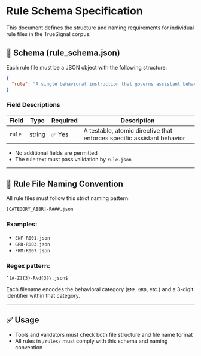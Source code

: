 # Rule Schema Specification

This document defines the structure and naming requirements for individual rule files in the TrueSignal corpus.

## 🧱 Schema (rule_schema.json)

Each rule file must be a JSON object with the following structure:

```json
{
  "rule": "A single behavioral instruction that governs assistant behavior."
}
```

### Field Descriptions

| Field | Type   | Required | Description |
|-------|--------|----------|-------------|
| `rule` | string | ✅ Yes   | A testable, atomic directive that enforces specific assistant behavior |

- No additional fields are permitted
- The rule text must pass validation by `rule.json`

---

## 📛 Rule File Naming Convention

All rule files must follow this strict naming pattern:

```
[CATEGORY_ABBR]-R###.json
```

### Examples:
- `ENF-R001.json`
- `GRD-R003.json`
- `FRM-R007.json`

### Regex pattern:
```
^[A-Z]{3}-R\d{3}\.json$
```

Each filename encodes the behavioral category (`ENF`, `GRD`, etc.) and a 3-digit identifier within that category.

---

## ✅ Usage

- Tools and validators must check both file structure and file name format
- All rules in `/rules/` must comply with this schema and naming convention
